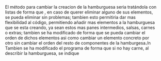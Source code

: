 El método para cambiar la creacion de la hamburguesa seria tratándola con listas de forma que , en caso de querer eliminar alguno de sus elementos, se pueda eliminar sin problemas; tambien esto permitiria dar mas flexibilidad al código, permitiendo añadir mas elementos a la hamburguesa que se esta creando, ya sean estos mas panes intermedios, salsas, carnes o extras; tambien se ha modificado de forma que se pueda cambiar el orden de dichos elementos asi como cambiar un elemento concreto por otro sin cambiar el orden del resto de componentes de la hamburgesa./n
Tambien se ha modificado el programa de forma que si no hay carne, al describir la hamburguesa, se indique

